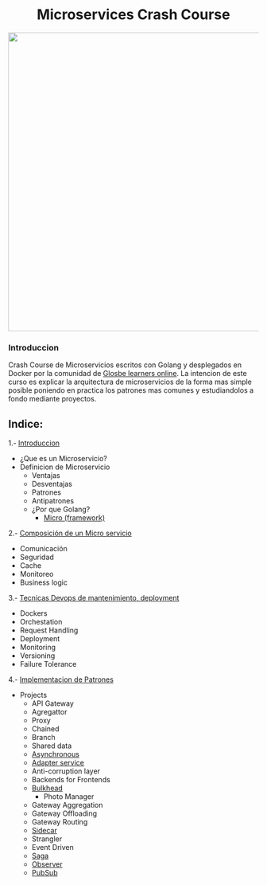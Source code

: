 <center> 
  <h1>Microservices Crash Course</h1>
</center>
<p align="center">
  <img width="auto" height="600" src='https://www.mypatentprints.com/wp-content/uploads/2016/06/communication-satellite-patent-space-art-space-poster-space-program-rockets-aircraft-decor-aviation-art-blueprint-pilot-gift-5750f2531.jpg'>
</p>


### Introduccion
Crash Course de Microservicios escritos con Golang y desplegados en Docker por la comunidad de [Glosbe learners online](https://www.meetup.com/es-ES/Glosbe-Developers-online/).
La intencion de este curso es explicar la arquitectura de microservicios de la forma mas simple posible poniendo en practica los patrones mas comunes y estudiandolos a fondo mediante proyectos.

## Indice:

1.- [Introduccion](microservice-definition)
  * ¿Que es un Microservicio? 
  * Definicion de Microservicio
    * Ventajas
    * Desventajas
    * Patrones
    * Antipatrones
    * ¿Por que Golang? 
      * [Micro (framework)](https://micro.mu/)

2.- [Composición de un Micro servicio](microservice-composition)
  * Comunicación
  * Seguridad
  * Cache
  * Monitoreo
  * Business logic

3.- [Tecnicas Devops de mantenimiento, deployment](microservice-infraestructure)
  * Dockers
  * Orchestation
  * Request Handling
  * Deployment
  * Monitoring
  * Versioning
  * Failure Tolerance
  

4.- [Implementacion de Patrones](microservice-patterns)
  * Projects
    * API Gateway
    * Agregattor
    * Proxy 
    * Chained
    * Branch
    * Shared data
    * [Asynchronous](https://dzone.com/articles/patterns-for-microservices-sync-vs-async)
    * [Adapter service](https://hackernoon.com/learning-these-5-microservice-patterns-will-make-you-a-better-engineer-52fc779c470a#fb1c)
    * Anti-corruption layer
    * Backends for Frontends
    * [Bulkhead](https://blog.risingstack.com/designing-microservices-architecture-for-failure/#Bulkheads)
      - Photo Manager 
    * Gateway Aggregation
    * Gateway Offloading
    * Gateway Routing
    * [Sidecar](https://blog.davemdavis.net/2018/03/13/the-sidecar-pattern/)
    * Strangler
    * Event Driven
    * [Saga](https://blog.bernd-ruecker.com/saga-how-to-implement-complex-business-transactions-without-two-phase-commit-e00aa41a1b1b)
    * [Observer](https://hackernoon.com/observer-vs-pub-sub-pattern-50d3b27f838c#8bf1)
    * [PubSub](https://hackernoon.com/observer-vs-pub-sub-pattern-50d3b27f838c#49d0)
